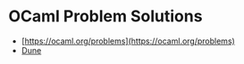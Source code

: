 # OCaml Problem Solutions

- [https://ocaml.org/problems](https://ocaml.org/problems)
- [Dune](https://dune.readthedocs.io/en/stable/quick-start.html)
